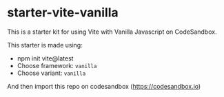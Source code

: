 # starter-vite-vanilla

This is a starter kit for using Vite with Vanilla Javascript on CodeSandbox.

This starter is made using:
- npm init vite@latest
- Choose framework: `vanilla`
- Choose variant: `vanilla`

And then import this repo on codesandbox (https://codesandbox.io)
